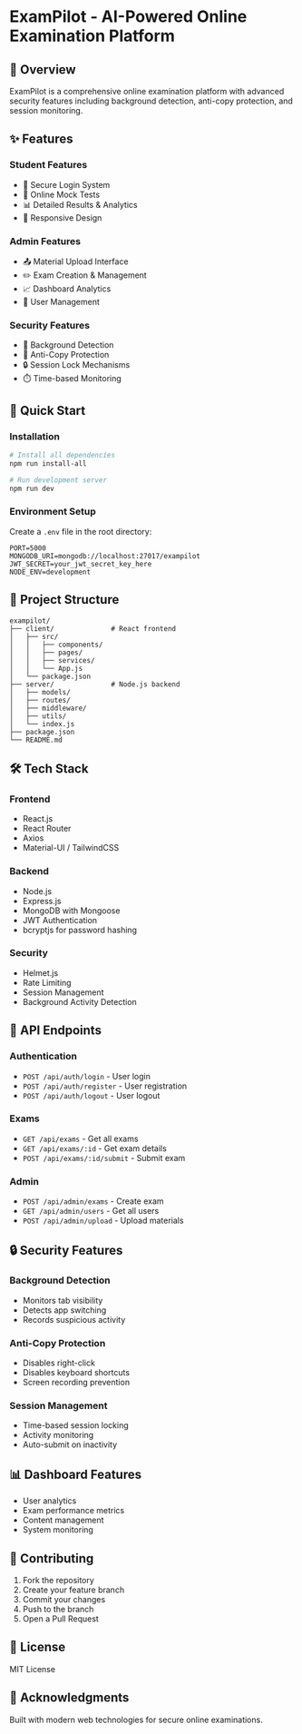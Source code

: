 # ExamPilot - AI-Powered Online Examination Platform

## 🎯 Overview
ExamPilot is a comprehensive online examination platform with advanced security features including background detection, anti-copy protection, and session monitoring.

## ✨ Features

### Student Features
- 🔐 Secure Login System
- 📝 Online Mock Tests
- 📊 Detailed Results & Analytics
- 📱 Responsive Design

### Admin Features
- 📤 Material Upload Interface
- ✏️ Exam Creation & Management
- 📈 Dashboard Analytics
- 👥 User Management

### Security Features
- 🎥 Background Detection
- 🚫 Anti-Copy Protection
- 🔒 Session Lock Mechanisms
- ⏱️ Time-based Monitoring

## 🚀 Quick Start

### Installation
```bash
# Install all dependencies
npm run install-all

# Run development server
npm run dev
```

### Environment Setup
Create a `.env` file in the root directory:
```
PORT=5000
MONGODB_URI=mongodb://localhost:27017/exampilot
JWT_SECRET=your_jwt_secret_key_here
NODE_ENV=development
```

## 📁 Project Structure

```
exampilot/
├── client/              # React frontend
│   ├── src/
│   │   ├── components/
│   │   ├── pages/
│   │   ├── services/
│   │   └── App.js
│   └── package.json
├── server/              # Node.js backend
│   ├── models/
│   ├── routes/
│   ├── middleware/
│   ├── utils/
│   └── index.js
├── package.json
└── README.md
```

## 🛠️ Tech Stack

### Frontend
- React.js
- React Router
- Axios
- Material-UI / TailwindCSS

### Backend
- Node.js
- Express.js
- MongoDB with Mongoose
- JWT Authentication
- bcryptjs for password hashing

### Security
- Helmet.js
- Rate Limiting
- Session Management
- Background Activity Detection

## 📝 API Endpoints

### Authentication
- `POST /api/auth/login` - User login
- `POST /api/auth/register` - User registration
- `POST /api/auth/logout` - User logout

### Exams
- `GET /api/exams` - Get all exams
- `GET /api/exams/:id` - Get exam details
- `POST /api/exams/:id/submit` - Submit exam

### Admin
- `POST /api/admin/exams` - Create exam
- `GET /api/admin/users` - Get all users
- `POST /api/admin/upload` - Upload materials

## 🔒 Security Features

### Background Detection
- Monitors tab visibility
- Detects app switching
- Records suspicious activity

### Anti-Copy Protection
- Disables right-click
- Disables keyboard shortcuts
- Screen recording prevention

### Session Management
- Time-based session locking
- Activity monitoring
- Auto-submit on inactivity

## 📊 Dashboard Features

- User analytics
- Exam performance metrics
- Content management
- System monitoring

## 🤝 Contributing
1. Fork the repository
2. Create your feature branch
3. Commit your changes
4. Push to the branch
5. Open a Pull Request

## 📄 License
MIT License

## 🙏 Acknowledgments
Built with modern web technologies for secure online examinations.

